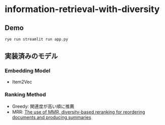 # information-retrieval-with-diversity

## Demo

```bash
rye run streamlit run app.py
```



## 実装済みのモデル

### Embedding Model
- Item2Vec

### Ranking Method
- Greedy: 関連度が高い順に推薦
- MRR: [The use of MMR, diversity-based reranking for reordering documents and producing summaries](https://dl.acm.org/doi/10.1145/290941.291025)
